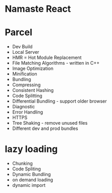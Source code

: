 # Namaste React


# Parcel
- Dev Build
- Local Server
- HMR = Hot Module Replacement
- File Matching Algorithms - written in C++
- Image Optimization
- Minification
- Bundling
- Compressing
- Consistent Hashing
- Code Splitting
- Differential Bundling - support older browser
- Diagnostic
- Error Handling
- HTTPS
- Tree Shaking - remove unused files
- Different dev and prod bundles

# lazy loading
- Chunking
- Code Spliting
- Dynamic Bundling
- on demand loading
- dynamic import